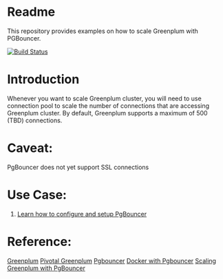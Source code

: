 # Readme
This repository provides examples on how to scale Greenplum with PGBouncer.

[![Build Status](https://travis-ci.org/kongyew/greenplum-gphdfs-examples.svg?branch=master)](https://travis-ci.org/kongyew/greenplum-gphdfs-examples)

# Introduction
Whenever you want to scale Greenplum cluster, you will need to use connection pool to scale the number of connections that are accessing Greenplum cluster. By default, Greenplum supports a maximum of 500 (TBD) connections.


# Caveat:
PgBouncer does not yet support SSL connections


# Use Case:
1. [Learn how to configure and setup PgBouncer](#usecase1/README.MD)


# Reference:
[Greenplum](https://greenplum.org)
[Pivotal Greenplum](https://pivotal.io/pivotal-greenplum)
[Pgbouncer](https://pgbouncer.github.io/)
[Docker with Pgbouncer](https://github.com/brainsam/pgbouncer)
[Scaling Greenplum with PgBouncer](https://www.linkedin.com/pulse/scaling-greenplum-pgbouncer-sandeep-katta-/)
